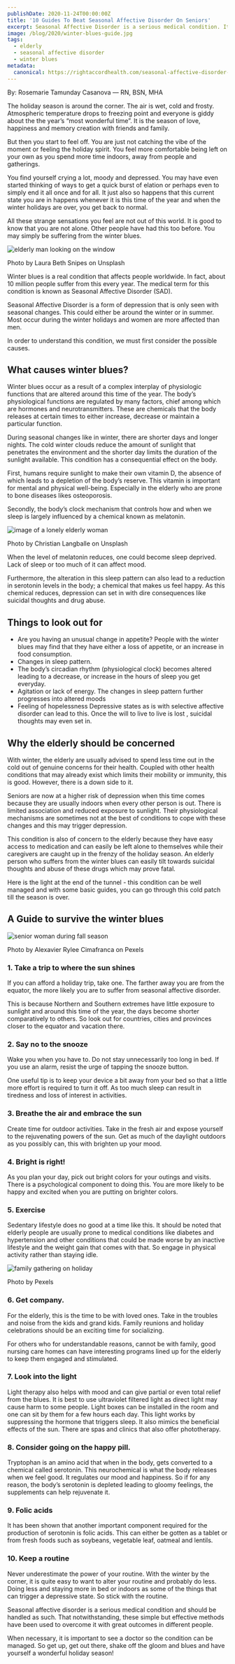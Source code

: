 ```yaml
---
publishDate: 2020-11-24T00:00:00Z
title: '10 Guides To Beat Seasonal Affective Disorder On Seniors'
excerpt: Seasonal Affective Disorder is a serious medical condition. It is life-threatening that mostly affects the seniors during the holiday called winter blues.
image: /blog/2020/winter-blues-guide.jpg
tags:
  - elderly
  - seasonal affective disorder
  - winter blues
metadata:
  canonical: https://rightaccordhealth.com/seasonal-affective-disorder-on-seniors
---
```



By: Rosemarie Tamunday Casanova — RN, BSN, MHA


The holiday season is around the corner. The air is wet, cold and frosty. Atmospheric temperature drops to freezing point and everyone is giddy about the the year’s “most wonderful time”. It is the season of love, happiness and memory creation with friends and family.

But then you start to feel off. You are just not catching the vibe of the moment or feeling the holiday spirit. You feel more comfortable being left on your own as you spend more time indoors, away from people and gatherings.

You find yourself crying a lot, moody and depressed. You may have even started thinking of ways to get a quick burst of elation or perhaps even to simply end it all once and for all. It just also so happens that this current state you are in happens whenever it is this time of the year and when the winter holidays are over, you get back to normal.

All these strange sensations you feel are not out of this world. It is good to know that you are not alone. Other people have had this too before. You may simply be suffering from the winter blues.

![elderly man looking on the window](/blog/2020/laura-beth-snipes-PlUJM2sPwis-unsplash.jpg)

Photo by Laura Beth Snipes on Unsplash

Winter blues is a real condition that affects people worldwide. In fact, about 10 million people suffer from this every year. The medical term for this condition is known as Seasonal Affective Disorder (SAD).

Seasonal Affective Disorder is a form of depression that is only seen with seasonal changes. This could either be around the winter or in summer. Most occur during the winter holidays and women are more affected than men.

In order to understand this condition, we must first consider the possible causes.

What causes winter blues?
-------------------------

Winter blues occur as a result of a complex interplay of physiologic functions that are altered around this time of the year. The body’s physiological functions are regulated by many factors, chief among which are hormones and neurotransmitters. These are chemicals that the body releases at certain times to either increase, decrease or maintain a particular function.

During seasonal changes like in winter, there are shorter days and longer nights. The cold winter clouds reduce the amount of sunlight that penetrates the environment and the shorter day limits the duration of the sunlight available. This condition has a consequential effect on the body.

First, humans require sunlight to make their own vitamin D, the absence of which leads to a depletion of the body’s reserve. This vitamin is important for mental and physical well-being. Especially in the elderly who are prone to bone diseases likes osteoporosis.

Secondly, the body’s clock mechanism that controls how and when we sleep is largely influenced by a chemical known as melatonin.

![image of a lonely elderly woman](/blog/2020/christian-langballe-3I0X0owZS7M-unsplash.jpg)

Photo by Christian Langballe on Unsplash

When the level of melatonin reduces, one could become sleep deprived. Lack of sleep or too much of it can affect mood.

Furthermore, the alteration in this sleep pattern can also lead to a reduction in serotonin levels in the body; a chemical that makes us feel happy. As this chemical reduces, depression can set in with dire consequences like suicidal thoughts and drug abuse.

Things to look out for
----------------------

*   Are you having an unusual change in appetite? People with the winter blues may find that they have either a loss of appetite, or an increase in food consumption.
*   Changes in sleep pattern.
*   The body’s circadian rhythm (physiological clock) becomes altered leading to a decrease, or increase in the hours of sleep you get everyday.
*   Agitation or lack of energy. The changes in sleep pattern further progresses into altered moods
*   Feeling of hopelessness Depressive states as is with selective affective disorder can lead to this. Once the will to live to live is lost , suicidal thoughts may even set in.

Why the elderly should be concerned
-----------------------------------

With winter, the elderly are usually advised to spend less time out in the cold out of genuine concerns for their health. Coupled with other health conditions that may already exist which limits their mobility or immunity, this is good. However, there is a down side to it.

Seniors are now at a higher risk of depression when this time comes because they are usually indoors when every other person is out. There is limited association and reduced exposure to sunlight. Their physiological mechanisms are sometimes not at the best of conditions to cope with these changes and this may trigger depression.

This condition is also of concern to the elderly because they have easy access to medication and can easily be left alone to themselves while their caregivers are caught up in the frenzy of the holiday season. An elderly person who suffers from the winter blues can easily tilt towards suicidal thoughts and abuse of these drugs which may prove fatal.

Here is the light at the end of the tunnel - this condition can be well managed and with some basic guides, you can go through this cold patch till the season is over.

A Guide to survive the winter blues
-----------------------------------

![senior woman during fall season](/blog/2020/pexels-alexavier-rylee-cimafranca-3126016.jpg)

Photo by Alexavier Rylee Cimafranca on Pexels

### 1\. Take a trip to where the sun shines

If you can afford a holiday trip, take one. The farther away you are from the equator, the more likely you are to suffer from seasonal affective disorder.

This is because Northern and Southern extremes have little exposure to sunlight and around this time of the year, the days become shorter comparatively to others. So look out for countries, cities and provinces closer to the equator and vacation there.

### 2\. Say no to the snooze

Wake you when you have to. Do not stay unnecessarily too long in bed. If you use an alarm, resist the urge of tapping the snooze button.

One useful tip is to keep your device a bit away from your bed so that a little more effort is required to turn it off. As too much sleep can result in tiredness and loss of interest in activities.

### 3\. Breathe the air and embrace the sun

Create time for outdoor activities. Take in the fresh air and expose yourself to the rejuvenating powers of the sun. Get as much of the daylight outdoors as you possibly can, this with brighten up your mood.

### 4\. Bright is right!

As you plan your day, pick out bright colors for your outings and visits. There is a psychological component to doing this. You are more likely to be happy and excited when you are putting on brighter colors.

### 5\. Exercise

Sedentary lifestyle does no good at a time like this. It should be noted that elderly people are usually prone to medical conditions like diabetes and hypertension and other conditions that could be made worse by an inactive lifestyle and the weight gain that comes with that. So engage in physical activity rather than staying idle.

![family gathering on holiday](/blog/2020/pexels-c-technical-5962170.jpg)

Photo by Pexels

### 6\. Get company.

For the elderly, this is the time to be with loved ones. Take in the troubles and noise from the kids and grand kids. Family reunions and holiday celebrations should be an exciting time for socializing.

For others who for understandable reasons, cannot be with family, good nursing care homes can have interesting programs lined up for the elderly to keep them engaged and stimulated.

### 7\. Look into the light

Light therapy also helps with mood and can give partial or even total relief from the blues. It is best to use ultraviolet filtered light as direct light may cause harm to some people. Light boxes can be installed in the room and one can sit by them for a few hours each day. This light works by suppressing the hormone that triggers sleep. It also mimics the beneficial effects of the sun. There are spas and clinics that also offer phototherapy.

### 8\. Consider going on the happy pill.

Tryptophan is an amino acid that when in the body, gets converted to a chemical called serotonin. This neurochemical is what the body releases when we feel good. It regulates our mood and happiness. So if for any reason, the body’s serotonin is depleted leading to gloomy feelings, the supplements can help rejuvenate it.

### 9\. Folic acids

It has been shown that another important component required for the production of serotonin is folic acids. This can either be gotten as a tablet or from fresh foods such as soybeans, vegetable leaf, oatmeal and lentils.

### 10\. Keep a routine

Never underestimate the power of your routine. With the winter by the corner, it is quite easy to want to alter your routine and probably do less. Doing less and staying more in bed or indoors as some of the things that can trigger a depressive state. So stick with the routine.

Seasonal affective disorder is a serious medical condition and should be handled as such. That notwithstanding, these simple but effective methods have been used to overcome it with great outcomes in different people.

When necessary, it is important to see a doctor so the condition can be managed. So get up, get out there, shake off the gloom and blues and have yourself a wonderful holiday season!